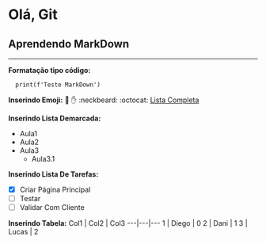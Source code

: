 # Olá, Git
## Aprendendo MarkDown
***

**Formatação tipo código:**
```
  print(f'Teste MarkDown')
```

**Inserindo Emoji:**
:monkey: :hand: :neckbeard: :octocat:
[Lista Completa](https://gist.github.com/rxaviers/7360908)

**Inserindo Lista Demarcada:**
* Aula1
* Aula2
* Aula3
   * Aula3.1

**Inserindo Lista De Tarefas:**
- [x] Criar Página Principal
- [ ] Testar
- [ ] Validar Com Cliente

**Inserindo Tabela:**
Col1 | Col2 | Col3
---|---|---
1 | Diego | 0
2 | Dani | 1
3 | Lucas | 2




